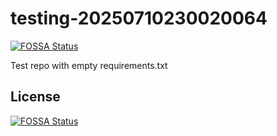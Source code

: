 # testing-20250710230020064
[![FOSSA Status](https://app.fossa.com/api/projects/git%2Bgithub.com%2Fkirogum%2Ftesting-20250710230020064.svg?type=shield)](https://app.fossa.com/projects/git%2Bgithub.com%2Fkirogum%2Ftesting-20250710230020064?ref=badge_shield)

Test repo with empty requirements.txt


## License
[![FOSSA Status](https://app.fossa.com/api/projects/git%2Bgithub.com%2Fkirogum%2Ftesting-20250710230020064.svg?type=large)](https://app.fossa.com/projects/git%2Bgithub.com%2Fkirogum%2Ftesting-20250710230020064?ref=badge_large)